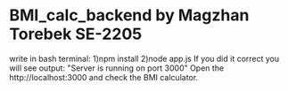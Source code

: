 # BMI_calc_backend by Magzhan Torebek SE-2205
write in bash terminal:
 1)npm install
 2)node app.js
If you did it correct you will see output: "Server is running on port 3000"
Open the http://localhost:3000 and check the BMI calculator.
